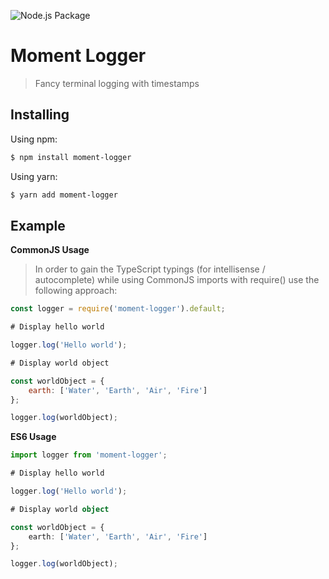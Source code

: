 ![Node.js Package](https://github.com/boxpositron/moment-logger/workflows/Node.js%20Package/badge.svg)

# Moment Logger
>Fancy terminal logging with timestamps


## Installing

Using npm: 

```bash
$ npm install moment-logger
```


Using yarn:

```bash
$ yarn add moment-logger
```


## Example

**CommonJS Usage**

>In order to gain the TypeScript typings (for intellisense / autocomplete) while using CommonJS imports with require() use the following approach:

```js
const logger = require('moment-logger').default;

# Display hello world

logger.log('Hello world');

# Display world object

const worldObject = {
    earth: ['Water', 'Earth', 'Air', 'Fire']
};

logger.log(worldObject);

```

**ES6 Usage**
```ts
import logger from 'moment-logger';

# Display hello world

logger.log('Hello world');

# Display world object

const worldObject = {
    earth: ['Water', 'Earth', 'Air', 'Fire']
};

logger.log(worldObject);


```

